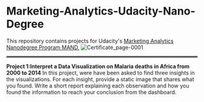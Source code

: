 # Marketing-Analytics-Udacity-Nano-Degree
This repository contains projects for Udacity's [Marketing Analytics Nanodegree Program MAND.](https://www.udacity.com/course/marketing-analytics-nanodegree--nd028)
 ![Certificate_page-0001](https://user-images.githubusercontent.com/93208018/138940004-95d5be83-33fa-4b3a-95c0-10767bf5c4e1.jpg)
<hr style="border:2px solid gray"> </hr>

**Project 1:Interpret a Data Visualization on Malaria deaths in Africa from 2000 to 2014**
In this project, were have been asked to find three insights in the visualizations. For each insight, provide a static image that shares what you found. Write a short report explaining each observation and how you found the information to reach your conclusion from the dashboard.
